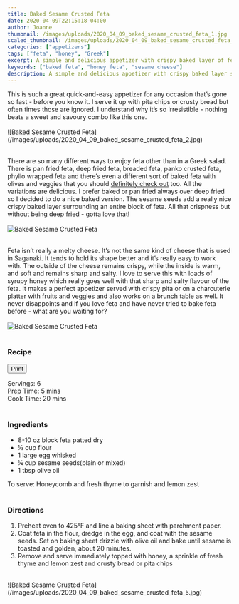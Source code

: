 ```yaml
---
title: Baked Sesame Crusted Feta
date: 2020-04-09T22:15:18-04:00
author: Joanne
thumbnail: /images/uploads/2020_04_09_baked_sesame_crusted_feta_1.jpg
scaled_thumbnail: /images/uploads/2020_04_09_baked_sesame_crusted_feta_0.jpg
categories: ["appetizers"]
tags: ["feta", "honey", "Greek"]
excerpt: A simple and delicious appetizer with crispy baked layer of feta drizzled with honey 
keywords: ["baked feta", "honey feta", "sesame cheese"]
description: A simple and delicious appetizer with crispy baked layer surrounding an entire block of feta and drizzled with honey
---
```

<span class="blog-text">
This is such a great quick-and-easy appetizer for any occasion that’s gone so fast - before you know it. I serve it up with pita chips or crusty bread but often times those are ignored. I understand why it’s so irresistible - nothing beats a sweet and savoury combo like this one. 
</br>
</br>
![Baked Sesame Crusted Feta](/images/uploads/2020_04_09_baked_sesame_crusted_feta_2.jpg)
</br>
</br>

There are so many different ways to enjoy feta other than in a Greek salad. There is pan fried feta, deep fried feta, breaded feta, panko crusted feta, phyllo wrapped feta and there’s even a different sort of baked feta with olives and veggies that you should [definitely check out](https://www.oliveandmango.com/spicy-baked-feta-bouyiourdi/) too. All the variations are delicious. I prefer baked or pan fried always over deep fried so I decided to do a nice baked version. The sesame seeds add a really nice crispy baked layer surrounding an entire block of feta. All that crispness but without being deep fried - gotta love that! 
</br>
</br>
![Baked Sesame Crusted Feta](/images/uploads/2020_04_09_baked_sesame_crusted_feta_3.jpg)
</br>
</br>

Feta isn’t really a melty cheese. It’s not the same kind of cheese that is used in Saganaki. It tends to hold its shape better and it’s really easy to work with. The outside of the cheese remains crispy, while the inside is warm, and soft and remains sharp and salty. I love to serve this with loads of syrupy honey which really goes well with that sharp and salty flavour of the feta. It makes a perfect appetizer served with crispy pita or on a charcuterie platter with fruits and veggies and also works on a brunch table as well. It never disappoints and if you love feta and have never tried to bake feta before - what are you waiting for?
</br>
</br>
![Baked Sesame Crusted Feta](/images/uploads/2020_04_09_baked_sesame_crusted_feta_4.jpg)
</br>
</br>
</span>

### Recipe
<div print_button><form>
<input type="button" value="Print" class="btn__print" onClick="window.print()">
</form></div>

<div>Servings: <span itemprop="recipeYield">6</div>
<div>Prep Time: <meta itemprop="prepTime" content="PT05M">5 mins</div>
<div>Cook Time: <meta itemprop="cookTime" content="PT20M">20 mins</div>
</br>

### Ingredients

* <span itemprop="ingredients">8-10 oz block feta patted dry </span>
* <span itemprop="ingredients">&frac13; cup flour </span>
* <span itemprop="ingredients">1 large egg whisked</span>
* <span itemprop="ingredients">¼ cup sesame seeds(plain or mixed) </span>
* <span itemprop="ingredients">1 tbsp olive oil</span>

To serve: Honeycomb and fresh thyme to garnish and lemon zest 
</br>
</br>

### Directions

1. Preheat oven to 425°F and line a baking sheet with parchment paper. 
2. Coat feta in the flour, dredge in the egg, and coat with the sesame seeds. Set on baking sheet drizzle with olive oil and bake until sesame is toasted and golden, about 20 minutes. 
3. Remove and serve immediately topped with honey, a sprinkle of fresh thyme and lemon zest and crusty bread or pita chips 

</br>
![Baked Sesame Crusted Feta](/images/uploads/2020_04_09_baked_sesame_crusted_feta_5.jpg)